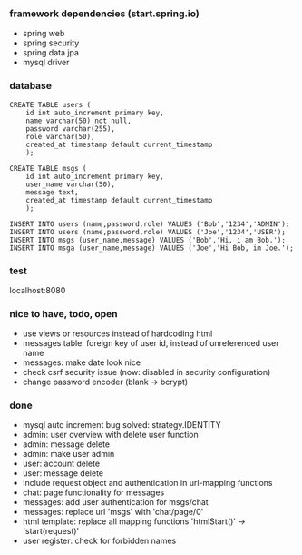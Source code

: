### framework dependencies (start.spring.io)
* spring web
* spring security
* spring data jpa
* mysql driver

### database
```
CREATE TABLE users (
    id int auto_increment primary key,
    name varchar(50) not null,
    password varchar(255),
    role varchar(50),
    created_at timestamp default current_timestamp
    );

CREATE TABLE msgs (
    id int auto_increment primary key,
    user_name varchar(50),
    message text,
    created_at timestamp default current_timestamp
    );

INSERT INTO users (name,password,role) VALUES ('Bob','1234','ADMIN');
INSERT INTO users (name,password,role) VALUES ('Joe','1234','USER');
INSERT INTO msgs (user_name,message) VALUES ('Bob','Hi, i am Bob.');
INSERT INTO msga (user_name,message) VALUES ('Joe','Hi Bob, im Joe.');
```

### test
localhost:8080

### nice to have, todo, open
* use views or resources instead of hardcoding html
* messages table: foreign key of user id, instead of unreferenced user name
* messages: make date look nice
* check csrf security issue (now: disabled in security configuration)
* change password encoder (blank -> bcrypt)

### done
* mysql auto increment bug solved: strategy.IDENTITY
* admin: user overview with delete user function
* admin: message delete
* admin: make user admin
* user: account delete
* user: message delete
* include request object and authentication in url-mapping functions
* chat: page functionality for messages
* messages: add user authentication for msgs/chat
* messages: replace url 'msgs' with 'chat/page/0'
* html template: replace all mapping functions 'htmlStart()' -> 'start(request)'
* user register: check for forbidden names